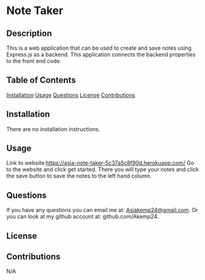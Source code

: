 
  # Note Taker

  ## Description
  This is a web application that can be used to create and save notes using Express.js as a backend. This application connects the backend properties to the front end code.

  ## Table of Contents
  [Installation](#installation)
  [Usage](#usage)
  [Questions](#questions)
  [License](#license)
  [Contributions](#contributions)

  ## Installation
  There are no installation instructions.

  ## Usage
  Link to website:https://asia-note-taker-5c37a5c8f90d.herokuapp.com/
  Go to the website and click get started. There you will type your notes and click the save button to save the notes to the left hand column. 

  ## Questions
  If you have any questions you can email me at: Asiakemp24@gmail.com.
  Or you can look at my github account at: github.com/Akemp24.

  ## License

  ## Contributions
  N/A

